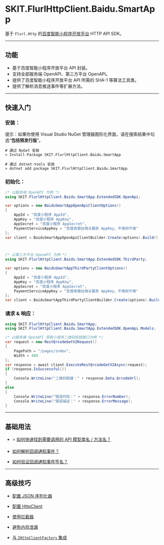 ﻿# SKIT.FlurlHttpClient.Baidu.SmartApp

基于 `Flurl.Http` 的[百度智能小程序开放平台](https://smartprogram.baidu.com/) HTTP API SDK。

---

## 功能

-   基于百度智能小程序开放平台 API 封装。
-   支持全部服务端 OpenAPI、第三方平台 OpenAPI。
-   提供了百度智能小程序开放平台 API 所需的 SHA-1 等算法工具类。
-   提供了解析消息推送事件等扩展方法。

---

## 快速入门

### 安装：

提示：如果你使用 Visual Studio NuGet 管理器图形化界面，请在搜索结果中勾选“**包括预发行版**”。

```shell
# 通过 NuGet 安装
> Install-Package SKIT.FlurlHttpClient.Baidu.SmartApp

# 通过 dotnet-tools 安装
> dotnet add package SKIT.FlurlHttpClient.Baidu.SmartApp
```

### 初始化：

```csharp
/* 以服务端 OpenAPI 为例 */
using SKIT.FlurlHttpClient.Baidu.SmartApp.ExtendedSDK.OpenApi;

var options = new BaiduSmartAppOpenApiClientOptions()
{
    AppId = "百度小程序 AppId",
    AppKey = "百度小程序 AppKey",
    AppSecret = "百度小程序 AppSecret",
    PaymentServiceAppKey = "百度收银台相关服务 AppKey，不用则不填"
};
var client = BaiduSmartAppOpenApiClientBuilder.Create(options).Build();



/* 以第三方平台 OpenAPI 为例 */
using SKIT.FlurlHttpClient.Baidu.SmartApp.ExtendedSDK.ThirdParty;

var options = new BaiduSmartAppThirdPartyClientOptions()
{
    AppId = "百度小程序 AppId",
    AppKey = "百度小程序 AppKey",
    AppSecret = "百度小程序 AppSecret",
    PaymentServiceAppKey = "百度收银台相关服务 AppKey，不用则不填"
};
var client = BaiduSmartAppThirdPartyClientBuilder.Create(options).Build();
```

### 请求 & 响应：

```csharp
using SKIT.FlurlHttpClient.Baidu.SmartApp;
using SKIT.FlurlHttpClient.Baidu.SmartApp.ExtendedSDK.OpenApi.Models;

/* 以服务端 OpenAPI 获取小程序二维码短链接口为例 */
var request = new RestQrcodeGetV2Request()
{
    PagePath = "/pages/index",
    Width = 480
};
var response = await client.ExecuteRestQrcodeGetV2Async(request);
if (response.IsSuccessful())
{
    Console.WriteLine("二维码链接：" + response.Data.QrcodeUrl);
}
else
{
    Console.WriteLine("错误代码：" + response.ErrorNumber);
    Console.WriteLine("错误描述：" + response.ErrorMessage);
}
```

---

## 基础用法

-   ⭐ [如何快速找到需要调用的 API 模型类名 / 方法名？](./Basic_ModelDefinition.md)

-   [如何解析回调通知事件？](./Basic_EventDeserialization.md)

-   [如何验证回调通知事件签名？](./Basic_EventSignatureVerification.md)

---

## 高级技巧

-   [配置 JSON 序列化器](./Advanced_JsonSerializer.md)

-   [配置 HttpClient](./Advanced_HttpClient.md)

-   [使用拦截器](./Advanced_Interceptor.md)

-   [避免内存泄漏](./Advanced_Dispose.md)

-   [与 `IHttpClientFactory` 集成](./Advanced_HttpClientFactory.md)
